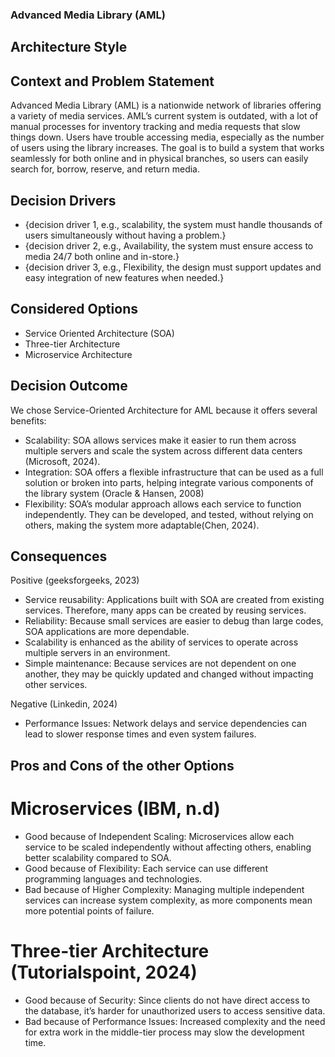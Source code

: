 ### Advanced Media Library (AML)
## Architecture Style
## Context and Problem Statement

Advanced Media Library (AML) is a nationwide network of libraries offering a variety of media services. AML’s current system is outdated, with a lot of manual processes for inventory tracking and media requests that slow things down. Users have trouble accessing media, especially as the number of users using the library increases. The goal is to build a system that works seamlessly for both online and in physical branches, so users can easily search for, borrow, reserve, and return media.

## Decision Drivers

* {decision driver 1, e.g., scalability, the system must handle thousands of users simultaneously without having a problem.}
* {decision driver 2, e.g., Availability, the system must ensure access to media 24/7 both online and in-store.}
* {decision driver 3, e.g., Flexibility, the design must support updates and easy integration of new features when needed.}

## Considered Options

* Service Oriented Architecture (SOA)
* Three-tier Architecture
* Microservice Architecture

## Decision Outcome

We chose Service-Oriented Architecture for AML because it offers several benefits:

* Scalability: SOA allows services make it easier to run them across multiple servers and scale the system across different data centers (Microsoft, 2024).
* Integration: SOA offers a flexible infrastructure that can be used as a full solution or broken into parts, helping integrate various components of the library system (Oracle & Hansen, 2008)
* Flexibility: SOA’s modular approach allows each service to function independently. They can be developed, and tested, without relying on others, making the system more adaptable(Chen, 2024).


## Consequences

Positive (geeksforgeeks, 2023)
* Service reusability: Applications built with SOA are created from existing services. Therefore, many apps can be created by reusing services.
* Reliability: Because small services are easier to debug than large codes, SOA applications are more dependable.
* Scalability is enhanced as the ability of services to operate across multiple servers in an environment.
* Simple maintenance: Because services are not dependent on one another, they may be quickly updated and changed without impacting other services.

Negative (Linkedin, 2024)
* Performance Issues: Network delays and service dependencies can lead to slower response times and even system failures.


## Pros and Cons of the other Options

# Microservices (IBM, n.d)
* Good because of Independent Scaling: Microservices allow each service to be scaled independently without affecting others, enabling better scalability compared to SOA​.
* Good because of Flexibility: Each service can use different programming languages and technologies.
* Bad because of Higher Complexity: Managing multiple independent services can increase system complexity, as more components mean more potential points of failure.


# Three-tier Architecture (Tutorialspoint, 2024)
* Good because of Security: Since clients do not have direct access to the database, it’s harder for unauthorized users to access sensitive data.
* Bad because of Performance Issues: Increased complexity and the need for extra work in the middle-tier process may slow the development time.
